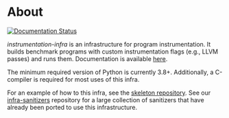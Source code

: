 About
=====

[![Documentation Status](https://readthedocs.org/projects/instrumentation-infra/badge/?version=master)](https://instrumentation-infra.readthedocs.io/en/master/?badge=master)

*instrumentation-infra* is an infrastructure for program instrumentation. It
builds benchmark programs with custom instrumentation flags (e.g., LLVM passes)
and runs them. Documentation is available [here][docs].

The minimum required version of Python is currently 3.8+. Additionally,
a C-compiler is required for most uses of this infra.

For an example of how to this infra, see the [skeleton repository][skeleton].
See our [infra-sanitizers][sanitizers] repository for a large collection of
sanitizers that have already been ported to use this infrastructure.

[docs]: http://instrumentation-infra.readthedocs.io
[skeleton]: https://github.com/vusec/instrumentation-skeleton
[sanitizers]: https://github.com/vusec/infra-sanitizers
